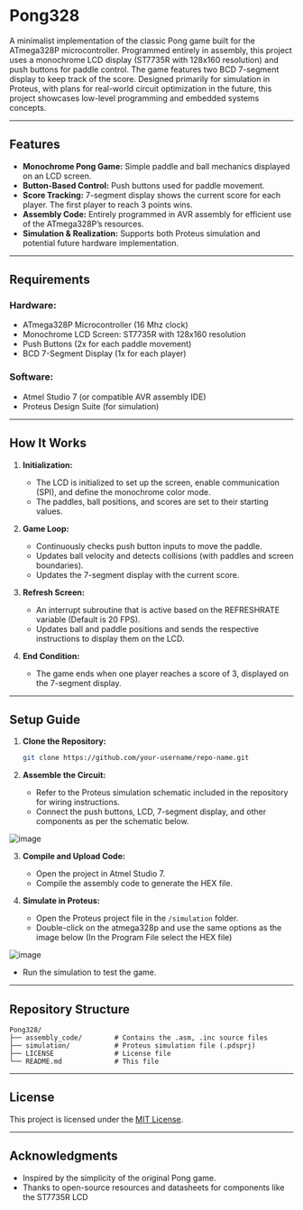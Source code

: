 # Pong328

A minimalist implementation of the classic Pong game built for the ATmega328P microcontroller. Programmed entirely in assembly, this project uses a monochrome LCD display (ST7735R with 128x160 resolution) and push buttons for paddle control. The game features two BCD 7-segment display to keep track of the score. Designed primarily for simulation in Proteus, with plans for real-world circuit optimization in the future, this project showcases low-level programming and embedded systems concepts.

---

## Features

- **Monochrome Pong Game:** Simple paddle and ball mechanics displayed on an LCD screen.
- **Button-Based Control:** Push buttons used for paddle movement.
- **Score Tracking:** 7-segment display shows the current score for each player. The first player to reach 3 points wins.
- **Assembly Code:** Entirely programmed in AVR assembly for efficient use of the ATmega328P’s resources.
- **Simulation & Realization:** Supports both Proteus simulation and potential future hardware implementation.

---

## Requirements

### Hardware:

- ATmega328P Microcontroller (16 Mhz clock)
- Monochrome LCD Screen: ST7735R with 128x160 resolution
- Push Buttons (2x for each paddle movement)
- BCD 7-Segment Display (1x for each player)


### Software:

- Atmel Studio 7 (or compatible AVR assembly IDE)
- Proteus Design Suite (for simulation)

---

## How It Works

1. **Initialization:**

   - The LCD is initialized to set up the screen, enable communication (SPI), and define the monochrome color mode.
   - The paddles, ball positions, and scores are set to their starting values.

2. **Game Loop:**

   - Continuously checks push button inputs to move the paddle.
   - Updates ball velocity and detects collisions (with paddles and screen boundaries).
   - Updates the 7-segment display with the current score.

3. **Refresh Screen:**

   - An interrupt subroutine that is active based on the REFRESHRATE variable (Default is 20 FPS).
   - Updates ball and paddle positions and sends the respective instructions to display them on the LCD.

4. **End Condition:**

   - The game ends when one player reaches a score of 3, displayed on the 7-segment display.

---

## Setup Guide

1. **Clone the Repository:**

   ```bash
   git clone https://github.com/your-username/repo-name.git
   ```

2. **Assemble the Circuit:**

   - Refer to the Proteus simulation schematic included in the repository for wiring instructions.
   - Connect the push buttons, LCD, 7-segment display, and other components as per the schematic below.
   
![image](https://github.com/user-attachments/assets/d7391816-b7de-4abe-8722-e15aed116f23)

3. **Compile and Upload Code:**

   - Open the project in Atmel Studio 7.
   - Compile the assembly code to generate the HEX file.

4. **Simulate in Proteus:**

   - Open the Proteus project file in the `/simulation` folder.
   - Double-click on the atmega328p and use the same options as the image below (In the Program File select the HEX file)
   
![image](https://github.com/user-attachments/assets/34f0e4ff-f1cf-4958-b84d-67ecb4facf1a)

   - Run the simulation to test the game.

---

## Repository Structure

```
Pong328/
├── assembly_code/        # Contains the .asm, .inc source files
├── simulation/           # Proteus simulation file (.pdsprj)
├── LICENSE               # License file 
└── README.md             # This file
```

---

## License

This project is licensed under the [MIT License](LICENSE).

---

## Acknowledgments

- Inspired by the simplicity of the original Pong game.
- Thanks to open-source resources and datasheets for components like the ST7735R LCD

